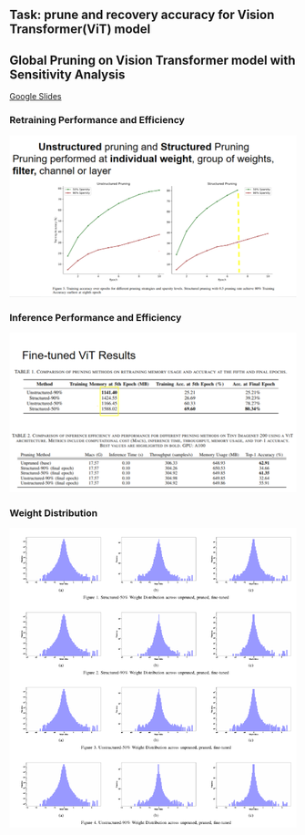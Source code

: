 ## Task: prune and recovery accuracy for Vision Transformer(ViT) model

## Global Pruning on Vision Transformer model with Sensitivity Analysis


[Google Slides](https://docs.google.com/presentation/d/1xbSTNDZkuWOmolpGh7bEgwQFis3ULenvXclJrscKxzE/edit?usp=sharing)



### Retraining Performance and Efficiency 
![Alt text](img/training_acc.png)

### Inference Performance and Efficiency
![Alt text](img/table2.png)

### Weight Distribution 
![Alt text](img/weight_dis.png)